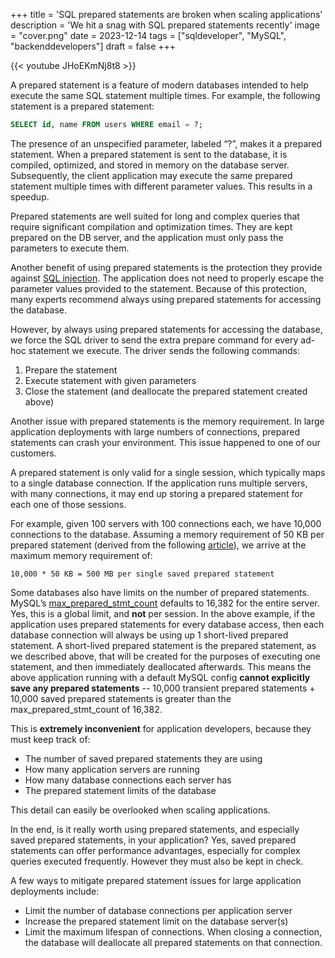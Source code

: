 +++
title = 'SQL prepared statements are broken when scaling applications'
description = 'We hit a snag with SQL prepared statements recently'
image = "cover.png"
date = 2023-12-14
tags = ["sqldeveloper", "MySQL", "backenddevelopers"]
draft = false
+++

{{< youtube JHoEKmNj8t8 >}}

A prepared statement is a feature of modern databases intended to help execute the same SQL
statement multiple times. For example, the following statement is a prepared statement:

```sql
SELECT id, name FROM users WHERE email = ?;
```

The presence of an unspecified parameter, labeled “?”, makes it a prepared statement. When a
prepared statement is sent to the database, it is compiled, optimized, and stored in memory on the
database server. Subsequently, the client application may execute the same prepared statement
multiple times with different parameter values. This results in a speedup.

Prepared statements are well suited for long and complex queries that require significant
compilation and optimization times. They are kept prepared on the DB server, and the application
must only pass the parameters to execute them.

Another benefit of using prepared statements is the protection they provide
against [SQL injection](https://owasp.org/www-community/attacks/SQL_Injection). The application does
not need to properly escape the parameter values provided to the statement. Because of this
protection, many experts recommend always using prepared statements for accessing the database.

However, by always using prepared statements for accessing the database, we force the SQL driver to
send the extra prepare command for every ad-hoc statement we execute. The driver sends the following
commands:

1. Prepare the statement
2. Execute statement with given parameters
3. Close the statement (and deallocate the prepared statement created above)

Another issue with prepared statements is the memory requirement. In large application deployments
with large numbers of connections, prepared statements can crash your environment. This issue
happened to one of our customers.

A prepared statement is only valid for a single session, which typically maps to a single database
connection. If the application runs multiple servers, with many connections, it may end up storing a
prepared statement for each one of those sessions.

For example, given 100 servers with 100 connections each, we have 10,000 connections to the
database. Assuming a memory requirement of 50 KB per prepared statement (derived from the
following [article](https://blog.searce.com/how-max-prepared-stmt-count-bring-down-the-production-mysql-system-6ca28e577663)),
we arrive at the maximum memory requirement of:

```
10,000 * 50 KB = 500 MB per single saved prepared statement
```

Some databases also have limits on the number of prepared statements. MySQL’s
[max_prepared_stmt_count](https://dev.mysql.com/doc/refman/8.0/en/server-system-variables.html#sysvar_max_prepared_stmt_count) defaults to 16,382 for the entire server. Yes, this is a global limit, and
**not** per session. In the above example, if the application uses prepared statements for every
database access, then each database connection will always be using up 1 short-lived prepared
statement. A short-lived prepared statement is the prepared statement, as we described above, that
will be created for the purposes of executing one statement, and then immediately deallocated
afterwards. This means the above application running with a default MySQL config **cannot explicitly
save any prepared statements** -- 10,000 transient prepared statements + 10,000 saved prepared
statements is greater than the max_prepared_stmt_count of 16,382.

This is **extremely inconvenient** for application developers, because they must keep track of:
- The number of saved prepared statements they are using
- How many application servers are running
- How many database connections each server has
- The prepared statement limits of the database 

This detail can easily be overlooked when scaling applications.

In the end, is it really worth using prepared statements, and especially saved prepared statements, in your application? Yes, saved prepared statements can offer performance advantages, especially for complex queries executed frequently. However they must also be kept in check.

A few ways to mitigate prepared statement issues for large application deployments include:
- Limit the number of database connections per application server
- Increase the prepared statement limit on the database server(s)
- Limit the maximum lifespan of connections. When closing a connection, the database will deallocate all prepared statements on that connection.

